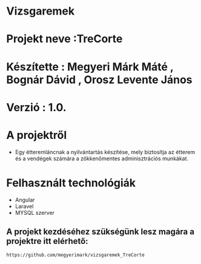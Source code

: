 

# Vizsgaremek
# Projekt neve :TreCorte
# Készítette : Megyeri Márk Máté , Bognár Dávid , Orosz Levente János
# Verzió : 1.0.

# A projektről 

* Egy étteremláncnak a nyilvántartás készítése, mely biztosítja az étterem és
a vendégek számára a zökkenőmentes adminisztrációs munkákat.


# Felhasznált technológiák 

* Angular
* Laravel
* MYSQL szerver  

## A projekt kezdéséhez szükségünk lesz magára a projektre itt elérhető:
```
https://github.com/megyerimark/vizsgaremek_TreCorte
```
